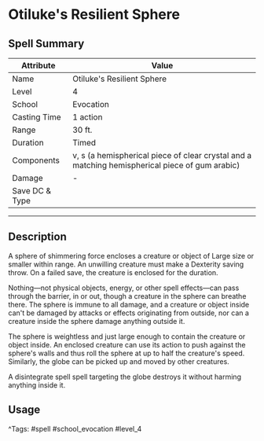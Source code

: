 # Otiluke's Resilient Sphere

## Spell Summary

| Attribute        | Value                  |
|------------------|------------------------|
| Name             | Otiluke's Resilient Sphere                 |
| Level            | 4                |
| School           | Evocation          |
| Casting Time     | 1 action              |
| Range            | 30 ft.            |
| Duration         | Timed             |
| Components       | v, s (a hemispherical piece of clear crystal and a matching hemispherical piece of gum arabic)             |
| Damage           | -               |
| Save DC & Type   |              |

---

## Description

A sphere of shimmering force encloses a creature or object of Large size or smaller within range. An unwilling creature must make a Dexterity saving throw. On a failed save, the creature is enclosed for the duration.

Nothing—not physical objects, energy, or other spell effects—can pass through the barrier, in or out, though a creature in the sphere can breathe there. The sphere is immune to all damage, and a creature or object inside can't be damaged by attacks or effects originating from outside, nor can a creature inside the sphere damage anything outside it.

The sphere is weightless and just large enough to contain the creature or object inside. An enclosed creature can use its action to push against the sphere's walls and thus roll the sphere at up to half the creature's speed. Similarly, the globe can be picked up and moved by other creatures.

A disintegrate spell spell targeting the globe destroys it without harming anything inside it.

## Usage


^Tags: #spell #school_evocation #level_4
